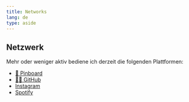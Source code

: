 ```yaml
---
title: Networks
lang: de
type: aside
---
```


## Netzwerk

Mehr oder weniger aktiv bediene ich derzeit die folgenden Plattformen:

- [📌 Pinboard](https://pinboard.in/u:mahnouel/)
- <a href="https://github.com/mahnouel" target="_blank" rel="me nofollow noopener noreferrer">👨‍💻 GitHub</a>
- [Instagram](https://instagram.com/mahnouel)
- [Spotify](https://open.spotify.com/user/mahnouel?si=aYRgHHqMRqmrPBfyx89tsw)

